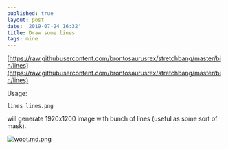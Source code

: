 ```yaml
---
published: true
layout: post
date: '2019-07-24 16:32'
title: Draw some lines
tags: mine
---
```

[https://raw.githubusercontent.com/brontosaurusrex/stretchbang/master/bin/lines](https://raw.githubusercontent.com/brontosaurusrex/stretchbang/master/bin/lines)

Usage:

    lines lines.png

will generate 1920x1200 image with bunch of lines (useful as some sort of mask).

[![woot.md.png](https://cdn.scrot.moe/images/2019/07/24/woot.md.png)](https://cdn.scrot.moe/images/2019/07/24/woot.png)
